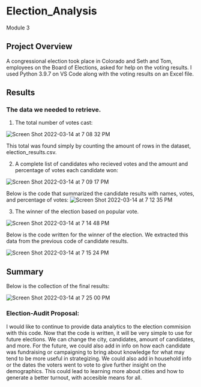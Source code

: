 # Election_Analysis
Module 3

## Project Overview
A congressional election took place in Colorado and Seth and Tom, employees on the Board of Elections, asked for help on the voting results. I used Python 3.9.7 on VS Code along with the voting results on an Excel file.

## Results

### The data we needed to retrieve.
1. The total number of votes cast:

![Screen Shot 2022-03-14 at 7 08 32 PM](https://user-images.githubusercontent.com/98489681/158275327-c28f77bb-8751-4320-ad6b-4ff89a4ecc0c.png)

This total was found simply by counting the amount of rows in the dataset, election_results.csv.

2. A complete list of candidates who recieved votes and the amount and percentage of votes each candidate won:

![Screen Shot 2022-03-14 at 7 09 17 PM](https://user-images.githubusercontent.com/98489681/158275361-dbbf1407-470f-47e7-89f0-138dcb4133b1.png)

Below is the code that summarized the candidate results with names, votes, and percentage of votes:
![Screen Shot 2022-03-14 at 7 12 35 PM](https://user-images.githubusercontent.com/98489681/158275699-87d0acbd-8d81-43ac-86ea-4377796a8f3c.png)

3. The winner of the election based on popular vote.   

![Screen Shot 2022-03-14 at 7 14 48 PM](https://user-images.githubusercontent.com/98489681/158275906-514652de-957b-4fd0-8a9b-18e0ac1b4b91.png)

Below is the code written for the winner of the election. We extracted this data from the previous code of candidate results. 

![Screen Shot 2022-03-14 at 7 15 24 PM](https://user-images.githubusercontent.com/98489681/158276060-3c809c47-0000-46f1-8d70-6e1eea3a4a50.png)


## Summary

Below is the collection of the final results:

![Screen Shot 2022-03-14 at 7 25 00 PM](https://user-images.githubusercontent.com/98489681/158277040-1ef89e2e-89ac-47ba-b4a5-322f587b68af.png)

### Election-Audit Proposal:
I would like to continue to provide data analytics to the election commision with this code. Now that the code is written, it will be very simple to use for future elections. We can change the city, candidates, amount of candidates, and more. For the future, we could also add in info on how each candidate was fundraising or campaigning to bring about knowledge for what may tend to be more useful in strategizing. We could also add in household info or the dates the voters went to vote to give further insight on the demographics. This could lead to learning more about cities and how to generate a better turnout, with accesible means for all.

